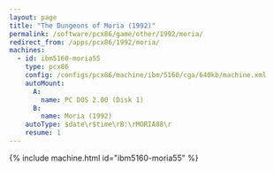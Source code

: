 ```yaml
---
layout: page
title: "The Dungeons of Moria (1992)"
permalink: /software/pcx86/game/other/1992/moria/
redirect_from: /apps/pcx86/1992/moria/
machines:
  - id: ibm5160-moria55
    type: pcx86
    config: /configs/pcx86/machine/ibm/5160/cga/640kb/machine.xml
    autoMount:
      A:
        name: PC DOS 2.00 (Disk 1)
      B:
        name: Moria (1992)
    autoType: $date\r$time\rB:\rMORIA88\r
    resume: 1
---
```


{% include machine.html id="ibm5160-moria55" %}
